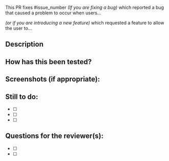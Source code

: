 <!--- Provide a general summary of your changes in the Title above -->

This PR fixes #issue_number _(If you are fixing a bug)_ which reported a bug that caused a problem to occur when users...

_(or if you are introducing a new feature)_ which requested a feature to allow the user to...

## Description

<!--- Describe your changes in detail -->

## How has this been tested?

<!--- Please describe in detail how you tested your changes. -->
<!--- Include details of your testing environment, tests ran to see how -->
<!--- your change affects other areas of the code, etc. -->

## Screenshots (if appropriate):

## Still to do:

<!--
If this is a work-in-progress (WIP), list the changes you still need to make and/or questions or the reviewer(s). You can also mention extensions to your work that might be added as an issue to work on after the PR.
-->

- [ ]
- [ ]
- [ ]

## Questions for the reviewer(s):

- [ ]
- [ ]
